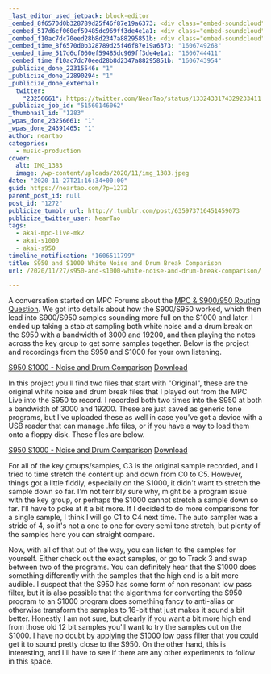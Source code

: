 ```yaml
---
_last_editor_used_jetpack: block-editor
_oembed_8f6570d0b328789d25f46f87e19a6373: <div class="embed-soundcloud"><iframe title="This is House Music by NearTao" width="500" height="450" scrolling="no" frameborder="no" src="https://w.soundcloud.com/player/?visual=true&url=https%3A%2F%2Fapi.soundcloud.com%2Fplaylists%2F1170990028&show_artwork=true&maxwidth=500&maxheight=750&dnt=1"></iframe></div>
_oembed_517d6cf060ef59485dc969ff3de4e1a1: <div class="embed-soundcloud"><iframe title="Isolation by NearTao" width="500" height="450" scrolling="no" frameborder="no" src="https://w.soundcloud.com/player/?visual=true&url=https%3A%2F%2Fapi.soundcloud.com%2Fplaylists%2F1170960655&show_artwork=true&maxwidth=500&maxheight=750&dnt=1"></iframe></div>
_oembed_f10ac7dc70eed28b8d2347a88295851b: <div class="embed-soundcloud"><iframe title="Isolation by NearTao" width="500" height="450" scrolling="no" frameborder="no" src="https://w.soundcloud.com/player/?visual=true&url=https%3A%2F%2Fapi.soundcloud.com%2Fplaylists%2F1170960655&show_artwork=true&maxwidth=500&maxheight=750&dnt=1"></iframe></div>
_oembed_time_8f6570d0b328789d25f46f87e19a6373: "1606749268"
_oembed_time_517d6cf060ef59485dc969ff3de4e1a1: "1606744411"
_oembed_time_f10ac7dc70eed28b8d2347a88295851b: "1606743954"
_publicize_done_22315546: "1"
_publicize_done_22890294: "1"
_publicize_done_external:
  twitter:
    "23256661": https://twitter.com/NearTao/status/1332433174329233411
_publicize_job_id: "51560146062"
_thumbnail_id: "1283"
_wpas_done_23256661: "1"
_wpas_done_24391465: "1"
author: neartao
categories:
  - music-production
cover:
  alt: IMG_1383
  image: /wp-content/uploads/2020/11/img_1383.jpeg
date: "2020-11-27T21:16:34+00:00"
guid: https://neartao.com/?p=1272
parent_post_id: null
post_id: "1272"
publicize_tumblr_url: http://.tumblr.com/post/635973716451459073
publicize_twitter_user: NearTao
tags:
  - akai-mpc-live-mk2
  - akai-s1000
  - akai-s950
timeline_notification: "1606511799"
title: S950 and S1000 White Noise and Drum Break Comparison
url: /2020/11/27/s950-and-s1000-white-noise-and-drum-break-comparison/

---
```

A conversation started on MPC Forums about the [MPC & S900/950 Routing Question](https://www.mpc-forums.com/viewtopic.php?f=11&t=206423). We got into details about how the S900/S950 worked, which then lead into S900/S950 samples sounding more full on the S1000 and later. I ended up taking a stab at sampling both white noise and a drum break on the S950 with a bandwidth of 3000 and 19200, and then playing the notes across the key group to get some samples together. Below is the project and recordings from the S950 and S1000 for your own listening.

[S950 S1000 - Noise and Drum Comparison](/wp-content/uploads/2020/11/s950-s1000-noise-and-drum-comparison.zip) [Download](/wp-content/uploads/2020/11/s950-s1000-noise-and-drum-comparison.zip)

In this project you'll find two files that start with "Original", these are the original white noise and drum break files that I played out from the MPC Live into the S950 to record. I recorded both two times into the S950 at both a bandwidth of 3000 and 19200. These are just saved as generic tone programs, but I've uploaded these as well in case you've got a device with a USB reader that can manage .hfe files, or if you have a way to load them onto a floppy disk. These files are below.

[S950 S1000 - Noise and Drum Comparison](/wp-content/uploads/2020/11/s950-s1000-noise-and-drum-comparison.zip) [Download](/wp-content/uploads/2020/11/s950-s1000-noise-and-drum-comparison.zip)

For all of the key groups/samples, C3 is the original sample recorded, and I tried to time stretch the content up and down from C0 to C5. However, things got a little fiddly, especially on the S1000, it didn't want to stretch the sample down so far. I'm not terribly sure why, might be a program issue with the key group, or perhaps the S1000 cannot stretch a sample down so far. I'll have to poke at it a bit more. If I decided to do more comparisons for a single sample, I think I will go C1 to C4 next time. The auto sampler was a stride of 4, so it's not a one to one for every semi tone stretch, but plenty of the samples here you can straight compare.

Now, with all of that out of the way, you can listen to the samples for yourself. Either check out the exact samples, or go to Track 3 and swap between two of the programs. You can definitely hear that the S1000 does something differently with the samples that the high end is a bit more audible. I suspect that the S950 has some form of non resonant low pass filter, but it is also possible that the algorithms for converting the S950 program to an S1000 program does something fancy to anti-alias or otherwise transform the samples to 16-bit that just makes it sound a bit better. Honestly I am not sure, but clearly if you want a bit more high end from those old 12 bit samples you'll want to try the samples out on the S1000. I have no doubt by applying the S1000 low pass filter that you could get it to sound pretty close to the S950. On the other hand, this is interesting, and I'll have to see if there are any other experiments to follow in this space.
